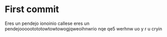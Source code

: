 # First commit
Eres un pendejo
ionoinio
callese
eres un pendejoooootototowtowtowogjqweoihnwrio nqe
qe5
 werhnw uo
 y r u cryin